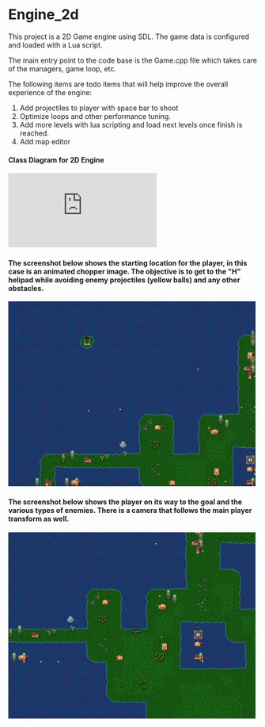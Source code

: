 # Engine_2d

This project is a 2D Game engine using SDL. The game data is configured and loaded with a Lua script.

The main entry point to the code base is the Game.cpp file which takes care of the managers, game loop, etc.

The following items are todo items that will help improve the overall experience of the engine:
1. Add projectiles to player with space bar to shoot
2. Optimize loops and other performance tuning.
3. Add more levels with lua scripting and load next levels once finish is reached.
4. Add map editor


#### Class Diagram for 2D Engine
![Alt text](https://github.com/mpro34/Engine_2d/blob/master/extra/2D_Engine_Class_Diagram.pdf)

#### The screenshot below shows the starting location for the player, in this case is an animated chopper image. The objective is to get to the "H" helipad while avoiding enemy projectiles (yellow balls) and any other obstacles.
![Alt text](https://github.com/mpro34/Engine_2d/blob/master/extra/start_level_new.png)

#### The screenshot below shows the player on its way to the goal and the various types of enemies. There is a camera that follows the main player transform as well.
![Alt text](https://github.com/mpro34/Engine_2d/blob/master/extra/playing_new.png)
